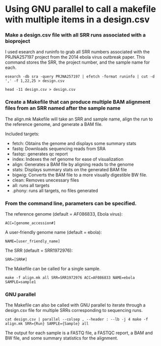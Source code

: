 # Using GNU parallel to call a makefile with multiple items in a design.csv
### Make a design.csv file with all SRR runs associated with a bioproject
I used esearch and runinfo to grab all SRR numbers associated with the PRJNA257197 project from the 2014 ebola virus outbreak paper. This command stores the SRR, the project number, and the sample name for each.
```
esearch -db sra -query PRJNA257197 | efetch -format runinfo | cut -d ',' -f 1,22,25 > design.csv

head -11 design.csv > design.csv
```

### Create a Makefile that can produce multiple BAM alignment files from an SRR named after the sample name
The align.mk Makefile will take an SRR and sample name, align the run to the reference genome, and generate a BAM file.

Included targets:
- fetch: Obtains the genome and displays some summary stats
- fastq: Downloads sequencing reads from SRA
- fastqc: generates qc report
- index: Indexes the ref genome for ease of visualization
- align: Generates a BAM file by aligning reads to the genome
- stats: Displays summary stats on the generated BAM file
- bigwig: Converts the BAM file to a more visually digestible BW file.
- clean: Removes unecessary files
- all: runs all targets
- .phony: runs all targets, no files generated

### From the command line, parameters can be specified.

The reference genome (default = AF086833, Ebola virus):
```
ACC=[genome_accession#]
````

A user-friendly genome name (default = ebola):
```
NAME=[user_friendly_name]
```

The SRR (default = SRR1972976):
```
SRR=[SRR#]
```
The Makefile can be called for a single sample.
```
make -f align.mk all SRR=SRR1972976 ACC=AF086833 NAME=ebola SAMPLE=sample1
```

### GNU parallel
The Makefile can also be called with GNU parallel to iterate through a design.csv file for multiple SRRs corresponding to sequencing runs.
```
cat design.csv | parallel --colsep , --header : --lb -j 4 make -f align.mk SRR={Run} SAMPLE={Sample} all
```

The output for each sample is a FASTQ file, a FASTQC report, a BAM and BW file, and some summary statistics for the alignment.


